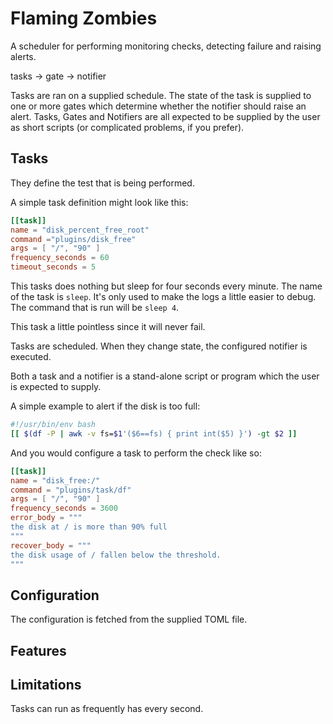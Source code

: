 # Flaming Zombies

A scheduler for performing monitoring checks, detecting failure and raising alerts.


tasks -> gate -> notifier


Tasks are ran on a supplied schedule. The state of the task is supplied to one or more gates which determine whether the notifier should raise an alert. Tasks, Gates and Notifiers are all expected to be supplied by the user as short scripts (or complicated problems, if you prefer).


## Tasks

They define the test that is being performed.

A simple task definition might look like this:

```toml
[[task]]
name = "disk_percent_free_root"
command ="plugins/disk_free"
args = [ "/", "90" ]
frequency_seconds = 60
timeout_seconds = 5
```

This tasks does nothing but sleep for four seconds every minute. The name of the task is `sleep`. It's only used to make the logs a little easier to debug. The command that is run will be `sleep 4`.

This task a little pointless since it will never fail.



Tasks are scheduled. When they change state, the configured notifier is executed.

Both a task and a notifier is a stand-alone script or program which the user is expected to supply.


A simple example to alert if the disk is too full:

```bash
#!/usr/bin/env bash
[[ $(df -P | awk -v fs=$1'($6==fs) { print int($5) }') -gt $2 ]]
```

And you would configure a task to perform the check like so:

```toml
[[task]]
name = "disk_free:/"
command = "plugins/task/df"
args = [ "/", "90" ]
frequency_seconds = 3600
error_body = """
the disk at / is more than 90% full
"""
recover_body = """
the disk usage of / fallen below the threshold.
"""
```



## Configuration

The configuration is fetched from the supplied TOML file.


## Features



## Limitations

Tasks can run as frequently has every second.


